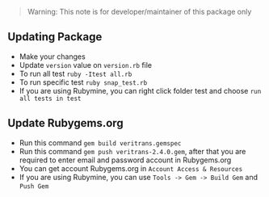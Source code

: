 > Warning: This note is for developer/maintainer of this package only

## Updating Package

- Make your changes
- Update `version` value on `version.rb` file
- To run all test `ruby -Itest all.rb`
- To run specific test `ruby snap_test.rb`
- If you are using Rubymine, you can right click folder test and choose `run all tests in test`

## Update Rubygems.org
- Run this command `gem build veritrans.gemspec`
- Run this command `gem push veritrans-2.4.0.gem`, after that you are required to enter email and password account in Rubygems.org
- You can get account Rubygems.org in `Account Access & Resources`
- If you are using Rubymine, you can use `Tools -> Gem -> Build Gem` and `Push Gem`